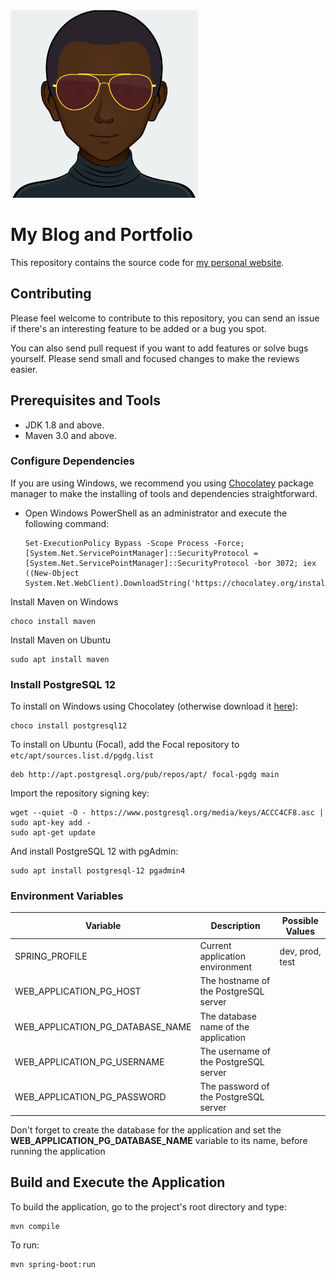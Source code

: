 <img src="avatar.svg" width=300px />

# My Blog and Portfolio
This repository contains the source code for [my personal website](kakutalua.herokuapp.com).

## Contributing

Please feel welcome to contribute to this repository, you can send an issue if there's an interesting feature to be added or a bug you spot.

You can also send pull request if you want to add features or solve bugs yourself. Please send small and focused changes to make the reviews easier.

## Prerequisites and Tools

- JDK 1.8 and above.
- Maven 3.0 and above.

### Configure Dependencies

If you are using Windows, we recommend you using [Chocolatey](https://chocolatey.org/install) package manager to make the installing of tools and dependencies straightforward.

- Open Windows PowerShell as an administrator and execute the following command:

  ```
  Set-ExecutionPolicy Bypass -Scope Process -Force; [System.Net.ServicePointManager]::SecurityProtocol = [System.Net.ServicePointManager]::SecurityProtocol -bor 3072; iex ((New-Object System.Net.WebClient).DownloadString('https://chocolatey.org/install.ps1'))
  ```

Install Maven on Windows

```
choco install maven
```

Install Maven on Ubuntu

```
sudo apt install maven
```

### Install PostgreSQL 12

To install on Windows using Chocolatey (otherwise download it [here](https://www.postgresql.org/download/windows/)):

```
choco install postgresql12
```

To install on Ubuntu (Focal), add the Focal repository to `etc/apt/sources.list.d/pgdg.list`

```
deb http://apt.postgresql.org/pub/repos/apt/ focal-pgdg main
```

Import the repository signing key:

```
wget --quiet -O - https://www.postgresql.org/media/keys/ACCC4CF8.asc | sudo apt-key add -
sudo apt-get update
```

And install PostgreSQL 12 with pgAdmin:

```
sudo apt install postgresql-12 pgadmin4
```

### Environment Variables

| Variable                         | Description                           | Possible Values |
| -------------------------------- | ------------------------------------- | --------------- |
| SPRING_PROFILE                   | Current application environment       | dev, prod, test |
| WEB_APPLICATION_PG_HOST          | The hostname of the PostgreSQL server |                 |
| WEB_APPLICATION_PG_DATABASE_NAME | The database name of the application  |                 |
| WEB_APPLICATION_PG_USERNAME      | The username of the PostgreSQL server |                 |
| WEB_APPLICATION_PG_PASSWORD      | The password of the PostgreSQL server |                 |

Don't forget to create the database for the application and set the **WEB_APPLICATION_PG_DATABASE_NAME** variable to its name, before running the application
## Build and Execute the Application

To build the application, go to the project's root directory and type:

```
mvn compile
```

To run:

```
mvn spring-boot:run
```

